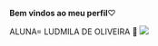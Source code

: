 **Bem vindos ao meu perfil**♡

 ALUNA= LUDMILA DE OLIVEIRA
💜
![](miskey-the-https://media.tenor.com/4PXxgZON9NwAAAAi/cats-peacemaker.gif)
